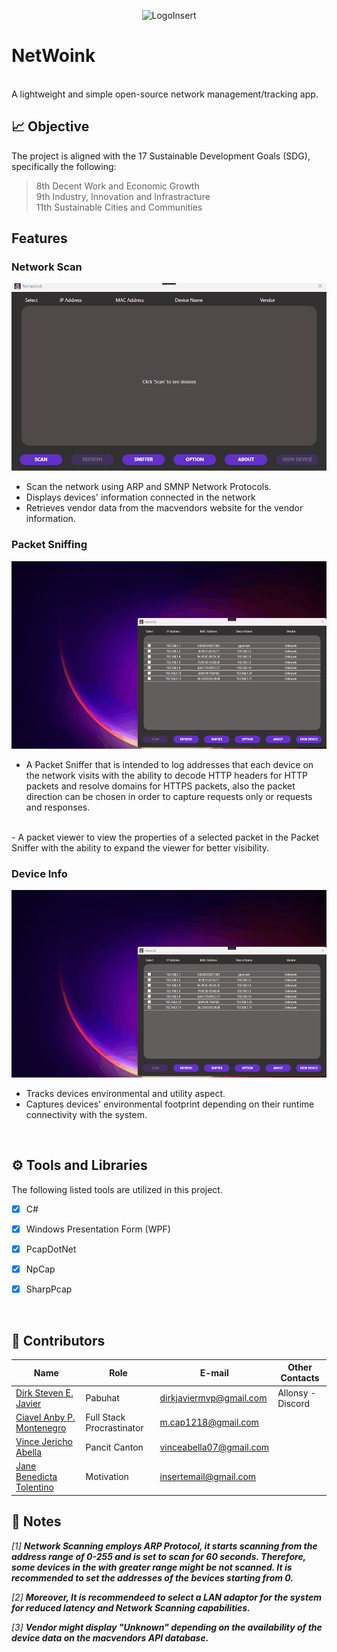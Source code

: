 <p align = "center">
  <img src = "netwoink.ico" width = "300" height = "300" alt="LogoInsert"> 
</p>

# NetWoink
<br> A lightweight and simple open-source network management/tracking app. 

##  <a id = "obj"> 📈 Objective </a><br>



 
The project is aligned with the 17 Sustainable Development Goals (SDG), specifically the following:

> 8th Decent Work and Economic Growth <br>
> 9th Industry, Innovation and Infrastracture <br>
> 11th Sustainable Cities and Communities <br>
## Features


### Network Scan

<p align = "center">
  <img src = "Screenshots/Scan.gif" width = "1000" height = "300" alt="LogoInsert"> 
</p>

- Scan the network using ARP and SMNP Network Protocols. 
- Displays devices' information connected in the network
- Retrieves vendor data from the macvendors website for the vendor information. 

### Packet Sniffing

<p align = "center">
  <img src = "Screenshots/Sniffer.gif" width = "1000" height = "300" alt="LogoInsert"> 
</p>

- A Packet Sniffer that is intended to log addresses that each device on the network visits with the ability to decode HTTP headers for HTTP packets and resolve domains for HTTPS packets, also the packet direction can be chosen in order to capture requests only or requests and responses. <br>
<br>
- A packet viewer to view the properties of a selected packet in the Packet Sniffer with the ability to expand the viewer for better visibility.


### Device Info


<p align = "center">
  <img src = "Screenshots/ViewDevice.gif" width = "1000" height = "300" alt="LogoInsert"> 
</p>

- Tracks devices environmental and utility aspect. 
- Captures devices' environmental footprint depending on their runtime connectivity with the system. 





<br>

##  <a id = "tech-stacks"> ⚙️ Tools and Libraries </a><br>
The following listed tools are utilized in this project. <br>


- [x] C# <br> 
- [x] Windows Presentation Form (WPF) <br> 
- [x] PcapDotNet <br> 
- [x] NpCap <br> 
- [x] SharpPcap <br> 








<br>

##  <a id = "contrib"> 👷‍ Contributors </a> <br>

| Name | Role | E-mail | Other Contacts |
| --- | --- | --- | --- |
| <a href = "https://github.com/DirkSteven">Dirk Steven E. Javier</a> | Pabuhat | dirkjaviermvp@gmail.com | Allonsy -Discord |
| <a href = "https://github.com/m-ciavel"> Ciavel Anby P. Montenegro </a>| Full Stack Procrastinator | m.cap1218@gmail.com |  |
| <a href = "https://github.com/VinceAbella"> Vince Jericho Abella </a>| Pancit Canton | vinceabella07@gmail.com |  |
| <a href = "https://github.com/sy1ph"> Jane Benedicta Tolentino </a>|  Motivation  | insertemail@gmail.com |  |



##  <a id = "notes"> 📝 Notes </a><br>
<em>

[1] <b>Network Scanning employs ARP Protocol, it starts scanning from the address range of 0-255 and is set to scan for 60 seconds. Therefore, some devices in the with greater range might be not scanned. It is recommended to set the addresses of the bevices starting from 0.  </b>

[2] <b>Moreover, It is recommendeed to select a LAN adaptor for the system for reduced latency and Network Scanning capabilities. </b>

[3] <b>Vendor might display "Unknown" depending on the availability of the device data on the macvendors API database.   </b>

<br><br>